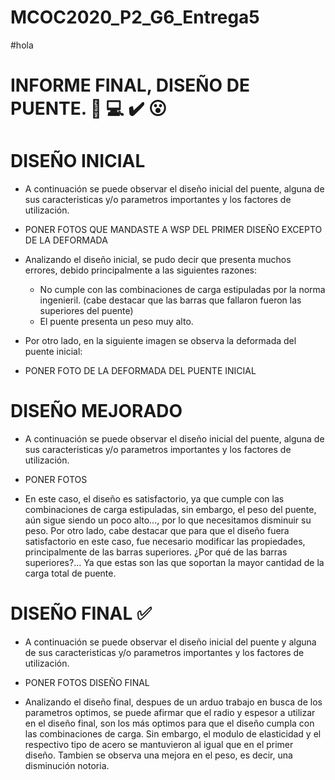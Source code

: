 # MCOC2020_P2_G6_Entrega5
#hola
# INFORME FINAL, DISEÑO DE PUENTE. 🌉 💻 ✔️ 😮 

# DISEÑO INICIAL
  * A continuación se puede observar el diseño inicial del puente, alguna de sus caracteristicas y/o parametros importantes y los factores de utilización.
  
  * PONER FOTOS QUE MANDASTE A WSP DEL PRIMER DISEÑO EXCEPTO DE LA DEFORMADA

  * Analizando el diseño inicial, se pudo decir que presenta muchos errores, debido principalmente a las siguientes razones:
    * No cumple con las combinaciones de carga estipuladas por la norma ingenieril. (cabe destacar que las barras que fallaron fueron las superiores del puente)
    * El puente presenta un peso muy alto.

  * Por otro lado, en la siguiente imagen se observa la deformada del puente inicial:
  
  * PONER FOTO DE LA DEFORMADA DEL PUENTE INICIAL
  
# DISEÑO MEJORADO 
  * A continuación se puede observar el diseño inicial del puente, alguna de sus caracteristicas y/o parametros importantes y los factores de utilización.
  
  * PONER FOTOS 
  
  * En este caso, el diseño es satisfactorio, ya que cumple con las combinaciones de carga estipuladas, sin embargo, el peso del puente, aún sigue siendo un poco alto..., por lo que necesitamos disminuir su peso. Por otro lado, cabe destacar que para que el diseño fuera satisfactorio en este caso, fue necesario modificar las propiedades, principalmente de las barras superiores. ¿Por qué de las barras superiores?... Ya que estas son las que soportan la mayor cantidad de la carga total de puente.
    
  
# DISEÑO FINAL ✅
  * A continuación se puede observar el diseño inicial del puente y alguna de sus caracteristicas y/o parametros importantes y los factores de utilización.
  
  * PONER FOTOS DISEÑO FINAL
  
  * Analizando el diseño final, despues de un arduo trabajo en busca de los parametros optimos, se puede afirmar que el radio y espesor a utilizar en el diseño final, son los más optimos para que el diseño cumpla con las combinaciones de carga. Sin embargo, el modulo de elasticidad y el respectivo tipo de acero se mantuvieron al igual que en el primer diseño. Tambien se observa una mejora en el peso, es decir, una disminución notoria. 
  
  
